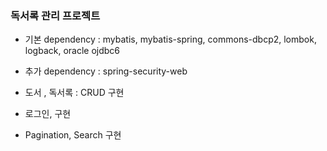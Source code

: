 ### 독서록 관리 프로젝트

* 기본 dependency : mybatis, mybatis-spring, commons-dbcp2, lombok, logback, oracle ojdbc6 
* 추가 dependency : spring-security-web


* 도서 , 독서록 : CRUD 구현 
* 로그인,  구현
* Pagination, Search 구현
